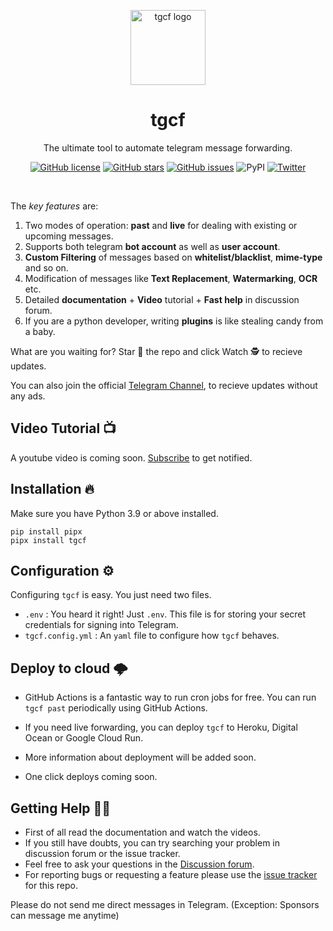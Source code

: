 <p align="center">
<a href = "https://github.com/aahnik/tgcf" > <img src = "https://user-images.githubusercontent.com/66209958/115183360-3fa4d500-a0f9-11eb-9c0f-c5ed03a9ae17.png" alt = "tgcf logo"  width=120> </a>
</p>

<h1 align="center"> tgcf </h1>


<p align="center">
The ultimate tool to automate telegram message forwarding.
</p>

<p align="center"><a href="https://github.com/aahnik/tgcf/blob/main/LICENSE"><img src="https://img.shields.io/github/license/aahnik/tgcf" alt="GitHub license"></a>
<a href="https://github.com/aahnik/tgcf/stargazers"><img src="https://img.shields.io/github/stars/aahnik/tgcf?style=social" alt="GitHub stars"></a>
<a href="https://github.com/aahnik/tgcf/issues"><img src="https://img.shields.io/github/issues/aahnik/tgcf" alt="GitHub issues"></a>
<img src="https://img.shields.io/pypi/v/tgcf" alt="PyPI">
<a href="https://twitter.com/intent/tweet?text=Wow:&amp;url=https%3A%2F%2Fgithub.com%2Faahnik%2Ftgcf"><img src="https://img.shields.io/twitter/url?style=social&amp;url=https%3A%2F%2Fgithub.com%2Faahnik%2Ftgcf" alt="Twitter"></a></p>

<br>

The *key features* are:

1. Two modes of operation: **past** and **live** for dealing with existing or upcoming messages.
2. Supports both telegram **bot account** as well as **user account**.
3. **Custom Filtering** of messages based on **whitelist/blacklist**, **mime-type** and so on.
4. Modification of messages like **Text Replacement**, **Watermarking**, **OCR** etc.
5. Detailed **documentation** + **Video** tutorial + **Fast help** in discussion forum.
6. If you are a python developer, writing **plugins** is like stealing candy from a baby.

What are you waiting for? Star 🌟 the repo and click Watch 🕵 to recieve updates.

You can also join the official [Telegram Channel](https://telegram.me/tg_cf), to recieve updates without any ads.

## Video Tutorial 📺

A youtube video is coming soon. [Subscribe](https://www.youtube.com/channel/UCcEbN0d8iLTB6ZWBE_IDugg) to get notified.

## Installation 🔥

Make sure you have Python 3.9 or above installed.

```shell
pip install pipx
pipx install tgcf
```

## Configuration ⚙️

Configuring `tgcf` is easy. You just need two files.

- `.env` : You heard it right! Just `.env`. This file is for storing your secret credentials for signing into Telegram.
- `tgcf.config.yml` : An `yaml` file to configure how `tgcf` behaves.

## Deploy to cloud 🌩️

- GitHub Actions is a fantastic way to run cron jobs for free. You can run `tgcf past` periodically using GitHub Actions.

- If you need live forwarding, you can deploy `tgcf` to Heroku, Digital Ocean or Google Cloud Run.

- More information about deployment will be added soon.

- One click deploys coming soon.

## Getting Help 💁🏻

- First of all read the documentation and watch the videos.
- If you still have doubts, you can try searching your problem in discussion forum or the issue tracker.
- Feel free to ask your questions in the [Discussion forum](https://github.com/aahnik/tgcf/discussions/new).
- For reporting bugs or requesting a feature please use the [issue tracker](https://github.com/aahnik/tgcf/issues/new) for this repo.

Please do not send me direct messages in Telegram. (Exception: Sponsors can message me anytime)
